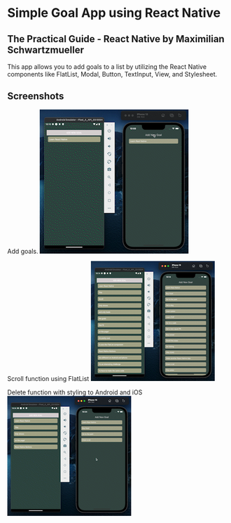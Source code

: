 # Simple Goal App using React Native

## The Practical Guide - React Native by Maximilian Schwartzmueller

This app allows you to add goals to a list by utilizing the React Native components like FlatList, Modal, Button, TextInput, View, and Stylesheet.

## Screenshots

Add goals.
![Add goals.](assets/images/screenshots/Screen_Recording_2022-09-04_at_10_10_27_PM_AdobeExpress.gif)

Scroll function using FlatList
![Scroll function using FlatList](assets/images/screenshots/Screen_Recording_2022-09-04_at_10_14_36_PM_AdobeExpress.gif)

Delete function with styling to Android and iOS
![Delete function with styling to Android and iOS](assets/images/screenshots/Screen_Recording_2022-09-04_at_10_34_20_PM_AdobeExpress.gif)
